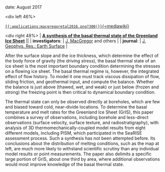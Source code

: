 date: August 2017

\<div left 46%\>

[`{{:applications:macgregoretal2016.png?300|}}`{=mediawiki}](http://dx.doi.org/10.1002/2015JF003803)


\<div right 48%\> \| **[A synthesis of the basal thermal state of the
Greenland Ice
Sheet](http://dx.doi.org/10.1002/2015JF003803)** \|\| \|
**investigators**: \| [J.
MacGregor](https://science.gsfc.nasa.gov/sed/bio/joseph.a.macgregor)
and others \| \| **journal**: \| [J. Geophys. Res.: Earth
Surface](http://agupubs.onlinelibrary.wiley.com/hub/jgr/journal/10.1002/(ISSN)2169-9011/)
\|

After the surface slope and the ice thickness, which determine the
effect of the body force of gravity (the driving stress), the basal
thermal state of an ice sheet is the most important boundary condition
determining the stresses on a flowing ice sheet. The basal thermal
regime is, however, the integrated effect of flow history. To model it
one must track viscous dissipation of flow, sliding friction, and
geothermal input, and compute the balance. Whether the balance is just
above (thawed, wet, and weak) or just below (frozen and strong) the
freezing point is then critical to dynamical boundary condition.

The thermal state can only be observed directly at boreholes, which are
few and biased toward cold, near-divide locations. To determine the
basal temperature and melt rates for the Greenland Ice Sheet (GrIS),
this paper combines a survey of observations, including borehole and
less-direct observations (surface velocity, surface texture, and
radiostratigraphy), with analysis of 3D thermomechanically-coupled model
results from eight different models, including PISM, which participated
in the SeaRISE assessment process. Such a synthesis has not been
attempted before. Its conclusions about the distribution of melting
conditions, such as the map at left, are much more likely to withstand
scientific scrutiny than any individual model results or point
measurements. The paper also delimits a specific large portion of GrIS,
about one third by area, where additional observations would most
improve knowledge of the basal thermal state.



